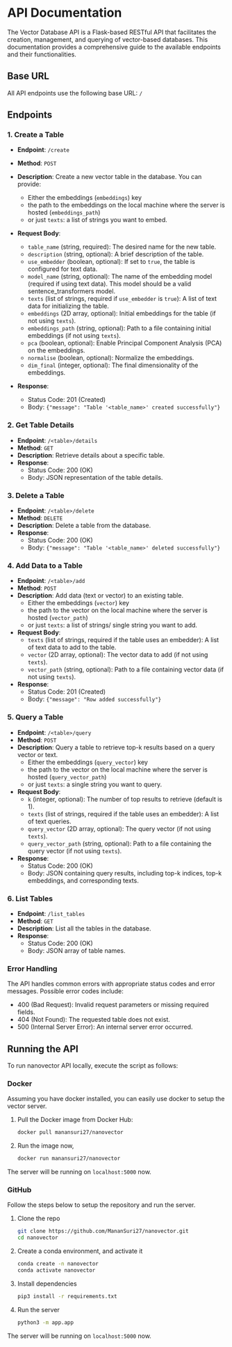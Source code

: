 # API Documentation

The Vector Database API is a Flask-based RESTful API that facilitates the creation, management, and querying of vector-based databases. This documentation provides a comprehensive guide to the available endpoints and their functionalities.

## Base URL
All API endpoints use the following base URL: `/`

## Endpoints

### 1. Create a Table

- **Endpoint**: `/create`
- **Method**: `POST`
- **Description**: Create a new vector table in the database.
  You can provide:
  - Either the embeddings (`embeddings`) key
  - the path to the embeddings on the local machine where the server is hosted (`embeddings_path`)
  - or just `texts`: a list of strings you want to embed. 
- **Request Body**:
  - `table_name` (string, required): The desired name for the new table.
  - `description` (string, optional): A brief description of the table.
  - `use_embedder` (boolean, optional): If set to `true`, the table is configured for text data.
  - `model_name` (string, optional): The name of the embedding model (required if using text data). This model should be a valid sentence_transformers model.
  - `texts` (list of strings, required if `use_embedder` is `true`): A list of text data for initializing the table.
  - `embeddings` (2D array, optional): Initial embeddings for the table (if not using `texts`).
  - `embeddings_path` (string, optional): Path to a file containing initial embeddings (if not using `texts`).
  - `pca` (boolean, optional): Enable Principal Component Analysis (PCA) on the embeddings.
  - `normalise` (boolean, optional): Normalize the embeddings.
  - `dim_final` (integer, optional): The final dimensionality of the embeddings.

- **Response**:
  - Status Code: 201 (Created)
  - Body: `{"message": "Table '<table_name>' created successfully"}`

### 2. Get Table Details

- **Endpoint**: `/<table>/details`
- **Method**: `GET`
- **Description**: Retrieve details about a specific table.
- **Response**:
  - Status Code: 200 (OK)
  - Body: JSON representation of the table details.

### 3. Delete a Table

- **Endpoint**: `/<table>/delete`
- **Method**: `DELETE`
- **Description**: Delete a table from the database.
- **Response**:
  - Status Code: 200 (OK)
  - Body: `{"message": "Table '<table_name>' deleted successfully"}`

### 4. Add Data to a Table

- **Endpoint**: `/<table>/add`
- **Method**: `POST`
- **Description**: Add data (text or vector) to an existing table.
  - Either the embeddings (`vector`) key
  - the path to the vector on the local machine where the server is hosted (`vector_path`)
  - or just `texts`: a list of strings/ single string you want to add. 
- **Request Body**:
  - `texts` (list of strings, required if the table uses an embedder): A list of text data to add to the table.
  - `vector` (2D array, optional): The vector data to add (if not using `texts`).
  - `vector_path` (string, optional): Path to a file containing vector data (if not using `texts`).
- **Response**:
  - Status Code: 201 (Created)
  - Body: `{"message": "Row added successfully"}`

### 5. Query a Table

- **Endpoint**: `/<table>/query`
- **Method**: `POST`
- **Description**: Query a table to retrieve top-k results based on a query vector or text.
  - Either the embeddings (`query_vector`) key
  - the path to the vector on the local machine where the server is hosted (`query_vector_path`)
  - or just `texts`: a single string you want to query.
- **Request Body**:
  - `k` (integer, optional): The number of top results to retrieve (default is 1).
  - `texts` (list of strings, required if the table uses an embedder): A list of text queries.
  - `query_vector` (2D array, optional): The query vector (if not using `texts`).
  - `query_vector_path` (string, optional): Path to a file containing the query vector (if not using `texts`).
- **Response**:
  - Status Code: 200 (OK)
  - Body: JSON containing query results, including top-k indices, top-k embeddings, and corresponding texts.

### 6. List Tables

- **Endpoint**: `/list_tables`
- **Method**: `GET`
- **Description**: List all the tables in the database.
- **Response**:
  - Status Code: 200 (OK)
  - Body: JSON array of table names.

### Error Handling

The API handles common errors with appropriate status codes and error messages. Possible error codes include:
- 400 (Bad Request): Invalid request parameters or missing required fields.
- 404 (Not Found): The requested table does not exist.
- 500 (Internal Server Error): An internal server error occurred.

## Running the API

To run nanovector API locally, execute the script as follows:

### Docker
Assuming you have docker installed, you can easily use docker to setup the vector server.

1. Pull the Docker image from Docker Hub:
   ```bash
   docker pull manansuri27/nanovector
   ```
   
2. Run the image now,
   ```bash
   docker run manansuri27/nanovector
   ```
The server will be running on `localhost:5000` now.

### GitHub
Follow the steps below to setup the repository and run the server.

1. Clone the repo
   ```bash
   git clone https://github.com/MananSuri27/nanovector.git
   cd nanovector
   ```
3. Create a conda environment, and activate it
   ```bash
   conda create -n nanovector
   conda activate nanovector
   ```
5. Install dependencies
   ```bash
   pip3 install -r requirements.txt
   ```
7. Run the server
   ```bash
   python3 -m app.app
   ```
The server will be running on `localhost:5000` now.
